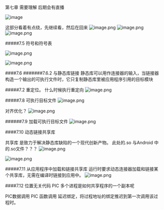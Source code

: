第七章 需要理解 后期会有直播



![image](https://github.com/genglei/imgStore/raw/master/img/3553390-498c23004f25fe1f-2.9tv6oce2tuq.jpg)

这部分看着有点绕，先继续看，然后在回来
![image.png](https://upload-images.jianshu.io/upload_images/3553390-9914f3b8293c8d8f.png?imageMogr2/auto-orient/strip%7CimageView2/2/w/1240)
![image.png](https://upload-images.jianshu.io/upload_images/3553390-88abfc57956b7aad.png?imageMogr2/auto-orient/strip%7CimageView2/2/w/1240)
![image.png](https://upload-images.jianshu.io/upload_images/3553390-734420b643df5dc7.png?imageMogr2/auto-orient/strip%7CimageView2/2/w/1240)

#####7.5 符号和符号表

![image.png](https://upload-images.jianshu.io/upload_images/3553390-797119e6d5e9b391.png?imageMogr2/auto-orient/strip%7CimageView2/2/w/1240)

![image.png](https://upload-images.jianshu.io/upload_images/3553390-d7f45a088c183557.png?imageMogr2/auto-orient/strip%7CimageView2/2/w/1240)

####7.6
#######7.6.2 与静态库链接
静态库可以用作连接器的输入，当链接器构造一个输出的可执行文件时，它只复制静态库里被应用程序引用的目标模块

#####7.2 重定位。
什么时候执行重定向
![image.png](https://upload-images.jianshu.io/upload_images/3553390-65ec1c7d83dfc32e.png?imageMogr2/auto-orient/strip%7CimageView2/2/w/1240)


#####7.8 可执行目标文件
![image.png](https://upload-images.jianshu.io/upload_images/3553390-b5fe7de5ce3fd2c6.png?imageMogr2/auto-orient/strip%7CimageView2/2/w/1240)


对齐优化？
![image.png](https://upload-images.jianshu.io/upload_images/3553390-5faea03f33ef43a4.png?imageMogr2/auto-orient/strip%7CimageView2/2/w/1240)

######7.9 加载可执行目标文件
![image.png](https://upload-images.jianshu.io/upload_images/3553390-8133180ca01e6608.png?imageMogr2/auto-orient/strip%7CimageView2/2/w/1240)


####7.10 动态链接共享库

共享库 是致力于解决静态库缺陷的一个现代创新产物。
此处的.so  与Android 中的.so文件？？？
![image.png](https://upload-images.jianshu.io/upload_images/3553390-3842c6ab99fb92b0.png?imageMogr2/auto-orient/strip%7CimageView2/2/w/1240)

![image.png](https://upload-images.jianshu.io/upload_images/3553390-bbe829f37357bf24.png?imageMogr2/auto-orient/strip%7CimageView2/2/w/1240)

#####7.11 从应用程序中加载和链接共享库
运行时要求动态连接器加载和链接某个共享库，无需在编译时链接到应用中。
![image.png](https://upload-images.jianshu.io/upload_images/3553390-6ae91982d45442ab.png?imageMogr2/auto-orient/strip%7CimageView2/2/w/1240)

####7.12 位置无关代码  PIC
多个进程是如何共享程序的一个副本呢

PIC数据调用
PIC 函数调用
延迟绑定，将过程地址的绑定推迟到第一次调用该过程时。





